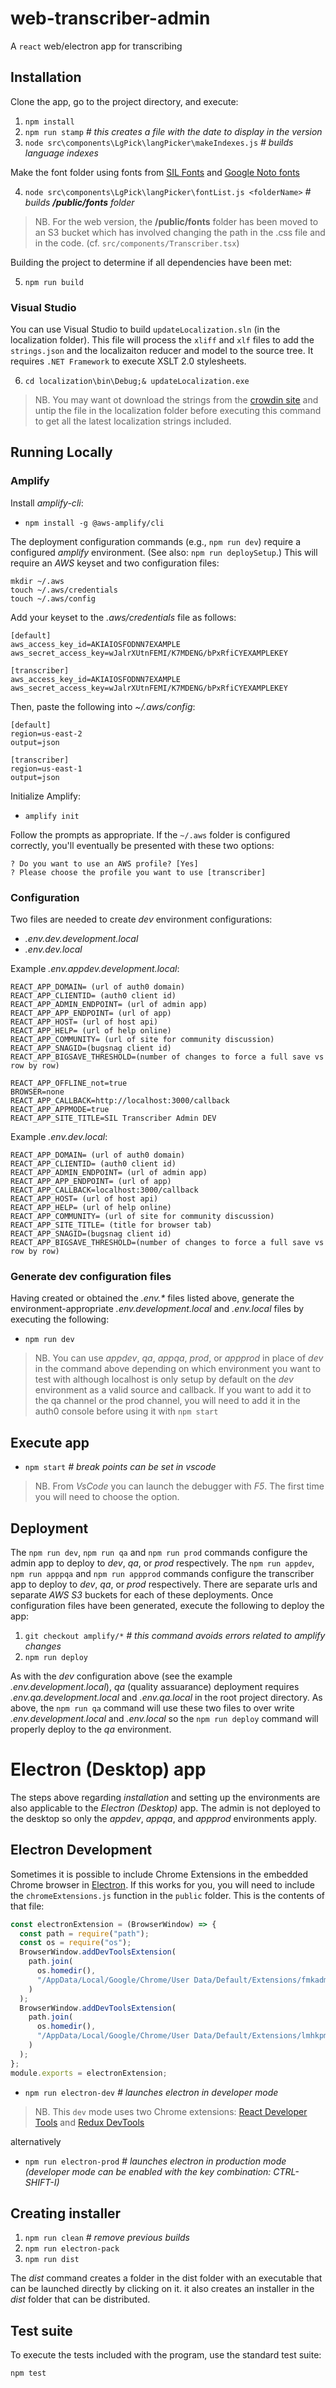 # web-transcriber-admin

A `react` web/electron app for transcribing

## Installation

Clone the app, go to the project directory, and execute:

1. `npm install`
2. `npm run stamp` _# this creates a file with the date to display in the version_
3. `node src\components\LgPick\langPicker\makeIndexes.js` _# builds language indexes_

Make the font folder using fonts from [SIL Fonts](http://scripts.sil.org/cms/scripts/page.php?site_id=nrsi&id=using_web_fonts) and [Google Noto fonts](https://www.google.com/get/noto/)

4. `node src\components\LgPick\langPicker\fontList.js <folderName>` _# builds **/public/fonts** folder_

> NB. For the web version, the **/public/fonts** folder has been moved to an S3 bucket which has involved changing the path in the .css file and in the code. (cf. `src/components/Transcriber.tsx`)

Building the project to determine if all dependencies have been met:

5. `npm run build`

### Visual Studio

You can use Visual Studio to build `updateLocalization.sln` (in the localization folder). This file will process the `xliff` and `xlf` files to add the `strings.json` and the localizaiton reducer and model to the source tree. It requires `.NET Framework` to execute XSLT 2.0 stylesheets.

6. `cd localization\bin\Debug;& updateLocalization.exe`

> NB. You may want ot download the strings from the [crowdin site](https://crowdin.com/project/sil-transcriber) and untip the file in the localization folder before executing this command to get all the latest localization strings included.

## Running Locally

### Amplify

Install _amplify-cli_:

- `npm install -g @aws-amplify/cli`

The deployment configuration commands (e.g., `npm run dev`) require a configured _amplify_ environment. (See also: `npm run deploySetup`.) This will require an _AWS_ keyset and two configuration files:

```
mkdir ~/.aws
touch ~/.aws/credentials
touch ~/.aws/config
```

Add your keyset to the _.aws/credentials_ file as follows:

```
[default]
aws_access_key_id=AKIAIOSFODNN7EXAMPLE
aws_secret_access_key=wJalrXUtnFEMI/K7MDENG/bPxRfiCYEXAMPLEKEY

[transcriber]
aws_access_key_id=AKIAIOSFODNN7EXAMPLE
aws_secret_access_key=wJalrXUtnFEMI/K7MDENG/bPxRfiCYEXAMPLEKEY
```

Then, paste the following into _~/.aws/config_:

```
[default]
region=us-east-2
output=json

[transcriber]
region=us-east-1
output=json
```

Initialize Amplify:

- `amplify init`

Follow the prompts as appropriate. If the `~/.aws` folder is configured correctly, you'll eventually be presented with these two options:

```
? Do you want to use an AWS profile? [Yes]
? Please choose the profile you want to use [transcriber]
```

### Configuration

Two files are needed to create _dev_ environment configurations:

- _.env.dev.development.local_
- _.env.dev.local_

Example _.env.appdev.development.local_:

```
REACT_APP_DOMAIN= (url of auth0 domain)
REACT_APP_CLIENTID= (auth0 client id)
REACT_APP_ADMIN_ENDPOINT= (url of admin app)
REACT_APP_APP_ENDPOINT= (url of app)
REACT_APP_HOST= (url of host api)
REACT_APP_HELP= (url of help online)
REACT_APP_COMMUNITY= (url of site for community discussion)
REACT_APP_SNAGID=(bugsnag client id)
REACT_APP_BIGSAVE_THRESHOLD=(number of changes to force a full save vs row by row)

REACT_APP_OFFLINE_not=true
BROWSER=none
REACT_APP_CALLBACK=http://localhost:3000/callback
REACT_APP_APPMODE=true
REACT_APP_SITE_TITLE=SIL Transcriber Admin DEV
```

Example _.env.dev.local_:

```
REACT_APP_DOMAIN= (url of auth0 domain)
REACT_APP_CLIENTID= (auth0 client id)
REACT_APP_ADMIN_ENDPOINT= (url of admin app)
REACT_APP_APP_ENDPOINT= (url of app)
REACT_APP_CALLBACK=localhost:3000/callback
REACT_APP_HOST= (url of host api)
REACT_APP_HELP= (url of help online)
REACT_APP_COMMUNITY= (url of site for community discussion)
REACT_APP_SITE_TITLE= (title for browser tab)
REACT_APP_SNAGID=(bugsnag client id)
REACT_APP_BIGSAVE_THRESHOLD=(number of changes to force a full save vs row by row)
```

### Generate dev configuration files

Having created or obtained the _.env.\*_ files listed above, generate the environment-appropriate _.env.development.local_ and _.env.local_ files by executing the following:

- `npm run dev`

> NB. You can use _appdev_, _qa_, _appqa_, _prod_, or _appprod_ in place of _dev_ in the command above depending on which environment you want to test with although localhost is only setup by default on the _dev_ environment as a valid source and callback. If you want to add it to the qa channel or the prod channel, you will need to add it in the auth0 console before using it with `npm start`

## Execute app

- `npm start` _# break points can be set in *vscode*_

> NB. From _VsCode_ you can launch the debugger with _F5_. The first time you will need to choose the option.

## Deployment

The `npm run dev`, `npm run qa` and `npm run prod` commands configure the admin app to deploy to _dev_, _qa_, or _prod_ respectively. The `npm run appdev`, `npm run apppqa` and `npm run appprod` commands configure the transcriber app to deploy to _dev_, _qa_, or _prod_ respectively. There are separate urls and separate _AWS S3_ buckets for each of these deployments. Once configuration files have been generated, execute the following to deploy the app:

1. `git checkout amplify/*` _# this command avoids errors related to amplify changes_
2. `npm run deploy`

As with the _dev_ configuration above (see the example _.env.development.local_), _qa_ (quality assuarance) deployment requires _.env.qa.development.local_ and _.env.qa.local_ in the root project directory. As above, the `npm run qa` command will use these two files to over write _.env.development.local_ and _.env.local_ so the `npm run deploy` command will properly deploy to the _qa_ environment.

# Electron (Desktop) app

The steps above regarding _installation_ and setting up the environments are also applicable to the _Electron (Desktop)_ app. The admin is not deployed to the desktop so only the _appdev_, _appqa_, and _appprod_ environments apply.

## Electron Development

Sometimes it is possible to include Chrome Extensions in the embedded Chrome browser in [Electron](www.electronjs.org/). If this works for you, you will need to include the `chromeExtensions.js` function in the `public` folder. This is the contents of that file:

```javascript
const electronExtension = (BrowserWindow) => {
  const path = require("path");
  const os = require("os");
  BrowserWindow.addDevToolsExtension(
    path.join(
      os.homedir(),
      "/AppData/Local/Google/Chrome/User Data/Default/Extensions/fmkadmapgofadopljbjfkapdkoienihi/4.4.0_0"
    )
  );
  BrowserWindow.addDevToolsExtension(
    path.join(
      os.homedir(),
      "/AppData/Local/Google/Chrome/User Data/Default/Extensions/lmhkpmbekcpmknklioeibfkpmmfibljd/2.17.0_0"
    )
  );
};
module.exports = electronExtension;
```

- `npm run electron-dev` _# launches electron in developer mode_

> NB. This `dev` mode uses two Chrome extensions: [React Developer Tools](https://chrome.google.com/webstore/detail/react-developer-tools/fmkadmapgofadopljbjfkapdkoienihi) and [Redux DevTools](https://chrome.google.com/webstore/detail/redux-devtools/lmhkpmbekcpmknklioeibfkpmmfibljd)

alternatively

- `npm run electron-prod` _# launches electron in production mode (developer mode can be enabled with the key combination: CTRL-SHIFT-I)_

## Creating installer

1. `npm run clean` _# remove previous builds_
2. `npm run electron-pack`
3. `npm run dist`

The _dist_ command creates a folder in the dist folder with an executable that can be launched directly by clicking on it. it also creates an installer in the _dist_ folder that can be distributed.

## Test suite

To execute the tests included with the program, use the standard test suite:

```
npm test
```
